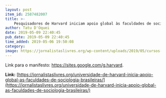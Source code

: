 ```yaml
---
layout: post
item_id: 2587482007
title: >-
    Pesquisadores de Harvard iniciam apoio global às faculdades de sociologia brasileiras
author: Tatu D'Oquei
date: 2019-05-09 22:40:45
pub_date: 2019-05-09 22:40:45
time_added: 2019-05-06 19:50:08
category: 
image: https://jornalistaslivres.org/wp-content/uploads/2019/05/cursos-online-harvard-1500386218983.jpg
---
```


Link para o manifesto: https://sites.google.com/g.harvard.

**Link:** [https://jornalistaslivres.org/universidade-de-harvard-inicia-apoio-global-as-faculdades-de-sociologia-brasileiras/](https://jornalistaslivres.org/universidade-de-harvard-inicia-apoio-global-as-faculdades-de-sociologia-brasileiras/)

